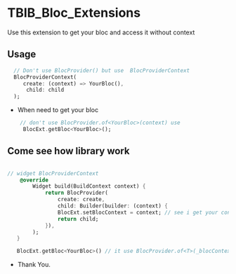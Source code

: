 # TBIB_Bloc_Extensions

Use this extension to get your bloc and access it without context

## Usage

```dart
  // Don't use BlocProvider() but use  BlocProviderContext
  BlocProviderContext(
     create: (context) => YourBloc(),
      child: child
  );

```

- When need to get your bloc

```dart
    // don't use BlocProvider.of<YourBloc>(context) use
     BlocExt.getBloc<YourBloc>();

```

## Come see how library work

```dart

// widget BlocProviderContext
    @override
        Widget build(BuildContext context) {
            return BlocProvider(
                create: create,
                child: Builder(builder: (context) {
                BlocExt.setBlocContext = context; // see i get your context and send it to static variable
                return child;
            }),
        );
   }

   BlocExt.getBloc<YourBloc>() // it use BlocProvider.of<T>(_blocContext)

```

- Thank You.
